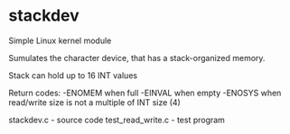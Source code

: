 # stackdev
Simple Linux kernel module

Sumulates the character device, that has a stack-organized memory.

Stack can hold up to 16 INT values 

Return codes:
-ENOMEM when full 
-EINVAL when empty
-ENOSYS when read/write size is not a multiple of INT size (4)

stackdev.c - source code
test_read_write.c - test program


